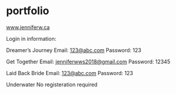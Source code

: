 # portfolio

www.jenniferw.ca


Login in information:

Dreamer’s Journey
Email: 123@abc.com
Password: 123

Get Together
Email: jenniferwws2018@gmail.com
Password: 12345

Laid Back Bride
Email: 123@abc.com
Password: 123

Underwater
No registeration required